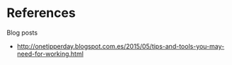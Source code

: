 # References

Blog posts

* http://onetipperday.blogspot.com.es/2015/05/tips-and-tools-you-may-need-for-working.html
